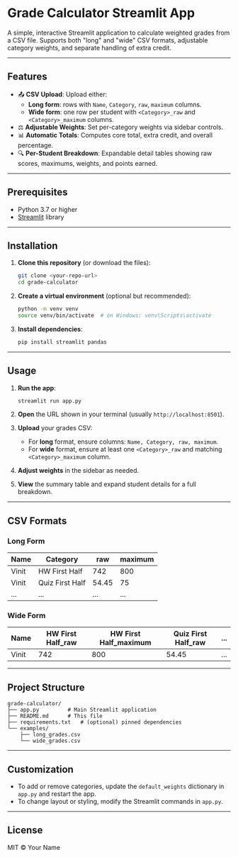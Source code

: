 # Grade Calculator Streamlit App

A simple, interactive Streamlit application to calculate weighted grades from a CSV file. Supports both "long" and "wide" CSV formats, adjustable category weights, and separate handling of extra credit.

---

## Features

- 📤 **CSV Upload**: Upload either:
  - **Long form**: rows with `Name`, `Category`, `raw`, `maximum` columns.
  - **Wide form**: one row per student with `<Category>_raw` and `<Category>_maximum` columns.
- ⚖️ **Adjustable Weights**: Set per-category weights via sidebar controls.
- 📊 **Automatic Totals**: Computes core total, extra credit, and overall percentage.
- 🔍 **Per-Student Breakdown**: Expandable detail tables showing raw scores, maximums, weights, and points earned.

---

## Prerequisites

- Python 3.7 or higher
- [Streamlit](https://streamlit.io/) library

---

## Installation

1. **Clone this repository** (or download the files):
   ```bash
   git clone <your-repo-url>
   cd grade-calculator
   ```

2. **Create a virtual environment** (optional but recommended):
   ```bash
   python -m venv venv
   source venv/bin/activate  # on Windows: venv\Scripts\activate
   ```

3. **Install dependencies**:
   ```bash
   pip install streamlit pandas
   ```

---

## Usage

1. **Run the app**:
   ```bash
   streamlit run app.py
   ```

2. **Open** the URL shown in your terminal (usually `http://localhost:8501`).

3. **Upload** your grades CSV:
   - For **long** format, ensure columns: `Name, Category, raw, maximum`.  
   - For **wide** format, ensure at least one `<Category>_raw` and matching `<Category>_maximum` column.

4. **Adjust weights** in the sidebar as needed.

5. **View** the summary table and expand student details for a full breakdown.

---

## CSV Formats

### Long Form

| Name  | Category        | raw    | maximum |
|-------|-----------------|--------|---------|
| Vinit | HW First Half   | 742    | 800     |
| Vinit | Quiz First Half | 54.45  | 75      |
| ...   | ...             | ...    | ...     |

### Wide Form

| Name  | HW First Half_raw | HW First Half_maximum | Quiz First Half_raw | ... |
|-------|-------------------|-----------------------|---------------------|-----|
| Vinit | 742               | 800                   | 54.45               | ... |

---

## Project Structure

```
grade-calculator/
├── app.py         # Main Streamlit application
├── README.md      # This file
├── requirements.txt   # (optional) pinned dependencies
└── examples/
    ├── long_grades.csv
    └── wide_grades.csv
```

---

## Customization

- To add or remove categories, update the `default_weights` dictionary in `app.py` and restart the app.
- To change layout or styling, modify the Streamlit commands in `app.py`.

---

## License

MIT © Your Name
